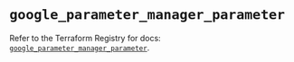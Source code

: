 # `google_parameter_manager_parameter`

Refer to the Terraform Registry for docs: [`google_parameter_manager_parameter`](https://registry.terraform.io/providers/hashicorp/google-beta/6.21.0/docs/resources/google_parameter_manager_parameter).

